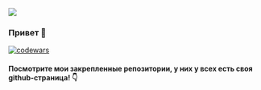 ![](https://i.pinimg.com/originals/01/5e/29/015e294789bbc1dbbb5adddbbdd50075.gif)
### Привет 👋

[![codewars](https://www.codewars.com/users/andrnaz/badges/large)](https://www.codewars.com/users/andrnaz)

#### Посмотрите мои закрепленные репозитории, у них у всех есть своя github-страница! 👇
<!--
**AndreNazar/AndreNazar** is a ✨ _special_ ✨ repository because its `README.md` (this file) appears on your GitHub profile.

Here are some ideas to get you started:

- 🔭 I’m currently working on ...
- 🌱 I’m currently learning ...
- 👯 I’m looking to collaborate on ...
- 🤔 I’m looking for help with ...
- 💬 Ask me about ...
- 📫 How to reach me: ...
- 😄 Pronouns: ...
- ⚡ Fun fact: ...
-->
